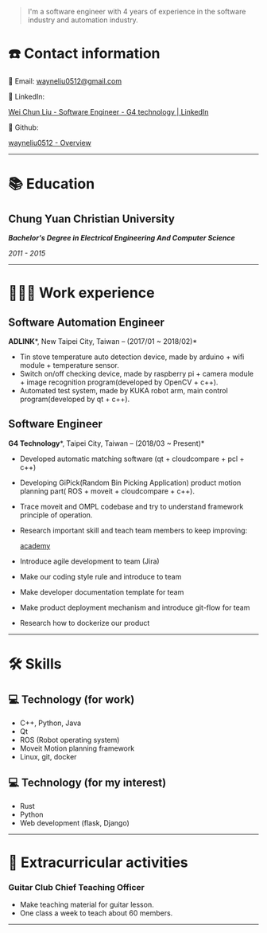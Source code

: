 
<!---
wayneliu0512/wayneliu0512 is a ✨ special ✨ repository because its `README.md` (this file) appears on your GitHub profile.
You can click the Preview link to take a look at your changes.
--->

> I'm a software engineer with 4 years of experience in the software industry and automation industry.

# ☎️ Contact information

📧 Email: wayneliu0512@gmail.com

🔗 LinkedIn:

[Wei Chun Liu - Software Engineer - G4 technology | LinkedIn](https://www.linkedin.com/in/wei-chun-liu-02a995158/)

🔗 Github: 

[wayneliu0512 - Overview](https://github.com/wayneliu0512)

---

# 📚 Education

## Chung Yuan Christian University

***Bachelor's Degree in Electrical Engineering And Computer Science*** 

*2011 - 2015*

---

# **👩🏻‍💻** Work experience

## Software Automation Engineer

**ADLINK***, New Taipei City, Taiwan – (2017/01 ~ 2018/02)*

- Tin stove temperature auto detection device, made by arduino + wifi module + temperature sensor.
- Switch on/off checking device, made by raspberry pi + camera module + image recognition program(developed by OpenCV + c++).
- Automated test system, made by KUKA robot arm, main control program(developed by qt + c++).

## Software Engineer

**G4 Technology***, Taipei City, Taiwan – (2018/03 ~ Present)*

- Developed automatic matching software (qt + cloudcompare + pcl + c++)
- Developing GiPick(Random Bin Picking Application) product motion planning part( ROS + moveit + cloudcompare + c++).
- Trace moveit and OMPL codebase and try to understand framework principle of operation.
- Research important skill and teach team members to keep improving:

    [academy](https://wayneliu0512.github.io/academy/)

- Introduce agile development to team (Jira)
- Make our coding style rule and introduce to team
- Make developer documentation template for team
- Make product deployment mechanism and introduce git-flow for team
- Research how to dockerize our product

---

# 🛠 Skills

## 💻 Technology (for work)

- C++, Python, Java
- Qt
- ROS (Robot operating system)
- Moveit Motion planning framework
- Linux, git, docker

## 💻 Technology (for my interest)

- Rust
- Python
- Web development (flask, Django)

---

# 🎸 Extracurricular activities

### Guitar Club Chief Teaching Officer

- Make teaching material for guitar lesson.
- One class a week to teach about 60 members.

---
